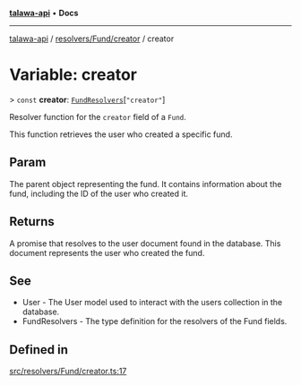 [**talawa-api**](../../../../README.md) • **Docs**

***

[talawa-api](../../../../modules.md) / [resolvers/Fund/creator](../README.md) / creator

# Variable: creator

\> `const` **creator**: [`FundResolvers`](../../../../types/generatedGraphQLTypes/type-aliases/FundResolvers.md)\[`"creator"`\]

Resolver function for the `creator` field of a `Fund`.

This function retrieves the user who created a specific fund.

## Param

The parent object representing the fund. It contains information about the fund, including the ID of the user who created it.

## Returns

A promise that resolves to the user document found in the database. This document represents the user who created the fund.

## See

 - User - The User model used to interact with the users collection in the database.
 - FundResolvers - The type definition for the resolvers of the Fund fields.

## Defined in

[src/resolvers/Fund/creator.ts:17](https://github.com/PalisadoesFoundation/talawa-api/blob/f1c816bca43cc03a8c1bd303394e2550a50db017/src/resolvers/Fund/creator.ts#L17)
